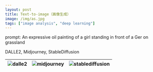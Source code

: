```yaml
---
layout: post
title: Text-to-image（画像生成）
image: /img/as.jpg
tags: ["image analysis", "deep learning"]
---
```


prompt: An expressive oil painting of a girl standing in front of a Ger on grassland

DALLE2, Midjourney, StableDiffusion

![dalle2](https://user-images.githubusercontent.com/68838083/206990701-122c5243-df1d-47bf-88da-a707d2da5c13.jpg "DELLE2")|![midjourney](https://user-images.githubusercontent.com/68838083/206990829-4ad61e6a-2b2c-42bb-b4a9-f402fa605459.png "Midjourney")|![stablediffusion](https://user-images.githubusercontent.com/68838083/206990894-636c9735-79a7-4280-8f64-984115d7affa.png "StableDiffusion")
---|---|---



